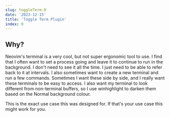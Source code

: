 ```yaml
---
slug: toggleTerm-0
date: '2023-12-15'
title: 'Toggle Term Plugin'
index: 0
---
```


## Why?

Neovim's terminal is a very cool, but not super ergonomic tool to use.
I find that I often want to set a process going and leave it to continue to run in the background.
I don't need to see it all the time. I just need to be able to refer back to it at intervals. I also sometimes want to create a new terminal and run a few commands.
Sometimes I want these side by side, and I really want these terminals to be easy to access.
I also want my terminal to look different from non-terminal buffers,
so I use winhighlight to darken them based on the Normal background colour.

This is the exact use case this was designed for. If that's your use case this might work for you.
